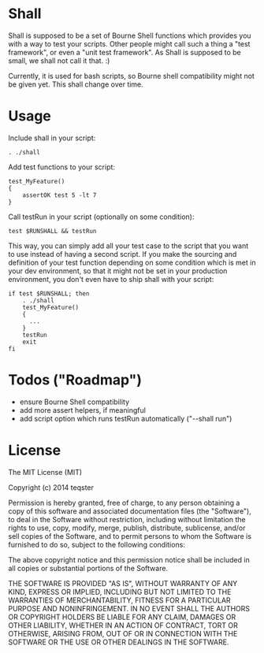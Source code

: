 Shall
=====

Shall is supposed to be a set of Bourne Shell functions which provides you with a way to test your scripts. Other people might call such a thing a "test framework", or even a "unit test framework". As Shall is supposed to be small, we shall not call it that. :)

Currently, it is used for bash scripts, so Bourne shell compatibility might not be given yet. This shall change over time.

Usage
=====

Include shall in your script:

    . ./shall

Add test functions to your script:

    test_MyFeature()
    {
        assertOK test 5 -lt 7
    }

Call testRun in your script (optionally on some condition):

    test $RUNSHALL && testRun

This way, you can simply add all your test case to the script that you want to use instead of having a second script. If you make the sourcing and definition of your test function depending on some condition which is met in your dev environment, so that it might not be set in your production environment, you don't even have to ship shall with your script:

    if test $RUNSHALL; then
        . ./shall
        test_MyFeature()
        {
          ...
        }
        testRun
        exit
    fi

Todos ("Roadmap")
=================

- ensure Bourne Shell compatibility
- add more assert helpers, if meaningful
- add script option which runs testRun automatically ("--shall run")


License
=======

The MIT License (MIT)

Copyright (c) 2014 teqster

Permission is hereby granted, free of charge, to any person obtaining a copy
of this software and associated documentation files (the "Software"), to deal
in the Software without restriction, including without limitation the rights
to use, copy, modify, merge, publish, distribute, sublicense, and/or sell
copies of the Software, and to permit persons to whom the Software is
furnished to do so, subject to the following conditions:

The above copyright notice and this permission notice shall be included in
all copies or substantial portions of the Software.

THE SOFTWARE IS PROVIDED "AS IS", WITHOUT WARRANTY OF ANY KIND, EXPRESS OR
IMPLIED, INCLUDING BUT NOT LIMITED TO THE WARRANTIES OF MERCHANTABILITY,
FITNESS FOR A PARTICULAR PURPOSE AND NONINFRINGEMENT. IN NO EVENT SHALL THE
AUTHORS OR COPYRIGHT HOLDERS BE LIABLE FOR ANY CLAIM, DAMAGES OR OTHER
LIABILITY, WHETHER IN AN ACTION OF CONTRACT, TORT OR OTHERWISE, ARISING FROM,
OUT OF OR IN CONNECTION WITH THE SOFTWARE OR THE USE OR OTHER DEALINGS IN
THE SOFTWARE.

